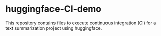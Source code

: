 # huggingface-CI-demo
This repository contains files to execute continuous integration (CI) for a text summarization project using huggingface.
